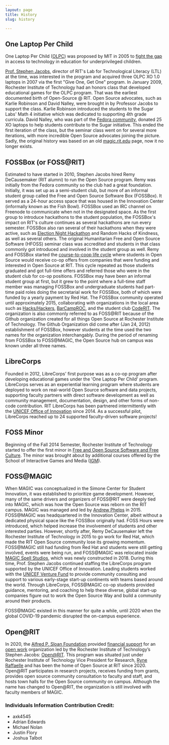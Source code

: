 ```yaml
---
layout: page
title: History
slug: history

---
```


## One Laptop Per Child

One Laptop Per Child ([OLPC](https://laptop.org/)) was proposed by MIT in 2005 to [fight the gap](https://laptop.org/aboutolpc/) in access to technology in education for underprivileged children.

[Prof. Stephen Jacobs](https://www.rit.edu/directory/sxjics-stephen-jacobs), director of RIT's Lab for Technological Literacy (LTL) at the time, was interested in the program and acquired three OLPC XO 1.0 laptops in 2007 via the first "Give One, Get One" program.
In January 2009, Rochester Institute of Technology had an honors class that developed educational games for the OLPC program. That was the earliest documented birth of Open-Source @ RIT. 
Open Source advocates, such as Karlie Robinson and David Nalley, were brought in by Professor Jacobs to support the class.
Karlie Robinson introduced the students to the Sugar Labs' Math 4 initiative which was dedicated to supporting 4th grade curricula. 
David Nalley, who was part of the [Fedora community](https://fedoraproject.org), donated 25 XO laptops to help students contribute to the Sugar initiative.
This ended the first iteration of the class, but the seminar class went on for several more iterations, with more incredible Open Source advocates joining the picture.
Sadly, the original history was based on an old [magic.rit.edu](https://web.archive.org/web/20150427134219/http://magic.rit.edu/foss/history.html) page, now it no longer exists.



## FOSSBox (or FOSS@RIT)

Estimated to have started in 2010, Stephen Jacobs hired Remy DeCausemaker (RIT alumni) to run the Open Source program.
Remy was initially from the Fedora community so the club had a great foundation.
Initially, it was set up as a semi-student club, but more of an informal student group called the Free and Open Source Software Box (FOSSBox).
It served as a 24-hour access space that was housed in the Innovation Center (informally known as the Fish Bowl).
FOSSBox used an IRC channel on Freenode to communicate when not in the designated space.
As the first group to introduce hackathons to the student population, the FOSSBox's impact on RIT's culture continues as several hackathons are run every semester.
FOSSBox also ran several of their hackathons when they were active, such as [Election Night Hackathon](https://fossrit.github.io/events/2019/11/05/election-night-hackathon/) and Random Hacks of Kindness, as well as several others.
The original Humanitarian Free and Open Source Software (HFOSS) seminar class was accredited and students in that class commonly got introduced and involved in the student group as well.
Remy and FOSSBox started the [course-to-coop life cycle](https://opensource.com/education/10/3/course-co-op-lifecycle-openinnovationrit) where students in Open Source would receive co-op offers from companies that were funding and interested in Open Source at RIT.
This cycle repeated as those students graduated and got full-time offers and referred those who were in the student club for co-op positions.
FOSSBox may have been an informal student group at first, but it grew to the point where a full-time staff member was managing FOSSBox and undergraduate students had part-time paid roles doing the secretarial work for FOSSBox, both of which were funded by a yearly payment by Red Hat.
The FOSSBox community operated until approximately 2015, collaborating with organizations in the local area such as [Hacks/Hackers](https://www.hackshackers.com/), [BarCampROC](https://rocwiki.org/BarCamp_Rochester), and the student club [CodeRIT](https://github.com/codeRIT).
The organization is also commonly referred to as FOSS@RIT because of the Github organization created for all things Open Source at Rochester Institute of Technology. The Github Organization did come after (Jan 24, 2012) establishment of FOSSBox, however students at the time used the two names for the organization interchangably.
During the period of renaming from FOSSBox to FOSS@MAGIC, the Open Source hub on campus was known under all three names.



## LibreCorps

Founded in 2012, LibreCorps' first purpose was as a co-op program after developing educational games under the 'One Laptop Per Child' program.
LibreCorps serves as an experiential learning program where students are deployed to work on real-world Open Source software and data projects, supporting faculty partners with direct software development as well as community management, documentation, design, and other forms of non-code contribution.
RIT LibreCorps has been partnered intermittently with the [UNICEF Office of Innovation](https://www.unicef.org/innovation/) since 2014.
As a successful pilot, LibreCorps reached up to 24 supported faculty-driven software projects!



## FOSS Minor

Beginning of the Fall 2014 Semester, Rochester Institute of Technology started to offer the first minor in [Free and Open Source Software and Free Culture](https://www.rit.edu/study/free-and-open-source-software-and-free-culture-minor).
The minor was brought about by additional courses offered by the School of Interactive Games and Media ([IGM](https://www.rit.edu/computing/school-interactive-games-and-media)).



## FOSS@MAGIC

When MAGIC was conceptualized in the Simone Center for Student Innovation, it was established to prioritize game development.
However, many of the same drivers and organizers of FOSS@RIT were deeply tied into MAGIC, which was how the Open Source was reborn on the RIT campus.
MAGIC was managed and led by [Andrew Phelps](https://professorandrewphelps.net/) in 2015.
FOSS@MAGIC was headquartered in the Innovation Center, albeit without a dedicated physical space like the FOSSBox originally had.
FOSS Hours were introduced, which helped increase the involvement of students and other interested parties.
However, shortly after, Remy DeCausemaker left the Rochester Institute of Technology in 2015 to go work for Red Hat, which made the RIT Open Source community lose its growing momentum.
FOSS@MAGIC still had funding from Red Hat and students were still getting involved, events were being run, and FOSS@MAGIC was relocated inside [MAGIC Spell Studios](https://www.rit.edu/magic/magic-spell-studios), which was newly constructed in 2018.
During this time, Prof. Stephen Jacobs continued staffing the LibreCorps program supported by the UNICEF Office of Innovation.
Leading students worked with the [UNICEF Venture Fund](https://www.unicefventurefund.org/) to provide community consulting and support to various early-stage start-up continents with teams based around the world.
Through LibreCorps, FOSS@MAGIC co-op students provided guidance, mentoring, and coaching to help these diverse, global start-up companies figure out to work the Open Source Way and build a community around their products.

FOSS@MAGIC existed in this manner for quite a while, until 2020 when the global COVID-19 pandemic disrupted the on-campus experience.



## Open@RIT

In 2020, the [Alfred P. Sloan Foundation](https://sloan.org/) provided [financial support](https://sloan.org/grant-detail/10076) for an [open work](https://openworkdefinition.com/) organization led by the Rochester Institute of Technology’s Stephen Jacobs: [Open@RIT](https://openr.it/about/). 
This program was situated just under Rochester Institute of Technology Vice President for Research, [Ryne Raffaelle](https://www.rit.edu/directory/rprsps-ryne-raffaelle) and has been the home of Open Source at RIT since 2020.
Open@RIT participates in research projects, receives funding from grants, provides open source community consultation to faculty and staff, and hosts town halls for the Open Source community on campus.
Although the name has changed to Open@RIT, the organization is still involved with faculty members of MAGIC.



### Individuals Information Contribution Credit:

* axk4545
* Adrian Edwards
* Michael Nolan
* Justin Flory
* Joshua Talbot